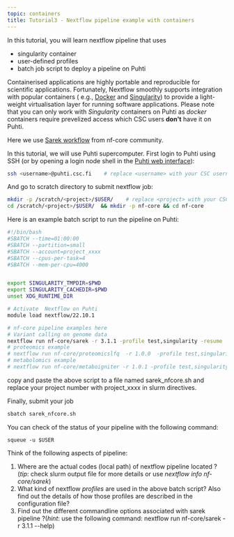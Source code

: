 ```yaml
---
topic: containers
title: Tutorial3 - Nextflow pipeline example with containers 
---
```


In this tutorial, you will learn nextflow pipeline that uses 
 - singularity container
 - user-defined profiles
 - batch job script to deploy a pipeline on Puhti

Containerised applications are highly portable and reproducible for scientific applications. Fortunately, Nextflow smoothly supports integration with popular containers ( e.g., [Docker](https://www.nextflow.io/docs/latest/docker.html) and [Singularity](https://www.nextflow.io/docs/latest/singularity.html)) to provide a light-weight virtualisation layer for running software applications. Please note that you can only work with *Singularity* containers on Puhti as *docker* containers require prevelized access which CSC users **don't** have it on Puhti.

Here we use [Sarek workflow](https://github.com/nf-core/sarek) from nf-core community. 


In this tutorial, we will use Puhti supercomputer. First login to Puhti using SSH (or by opening a login node shell in the [Puhti web interface](https://www.puhti.csc.fi)):
  
```bash
ssh <username>@puhti.csc.fi    # replace <username> with your CSC username, e.g. myname@puhti.csc.fi
```
And go to scratch directory to submit nextflow job:

```bash
mkdir -p /scratch/<project>/$USER/    # replace <project> with your CSC project, e.g. project_2001234
cd /scratch/<project>/$USER/  && mkdir -p nf-core && cd nf-core

```

Here is an example batch script to run the pipeline on Puhti:
```bash
#!/bin/bash
#SBATCH --time=01:00:00
#SBATCH --partition=small
#SBATCH --account=project_xxxx
#SBATCH --cpus-per-task=4
#SBATCH --mem-per-cpu=4000


export SINGULARITY_TMPDIR=$PWD
export SINGULARITY_CACHEDIR=$PWD
unset XDG_RUNTIME_DIR

# Activate  Nextflow on Puhti
module load nextflow/22.10.1 

# nf-core pipeline examples here
# Variant calling on genome data
nextflow run nf-core/sarek -r 3.1.1 -profile test,singularity -resume
# proteomics example
# nextflow run nf-core/proteomicslfq  -r 1.0.0  -profile test,singularity -resume
# metabolomics example
# nextflow run nf-core/metaboigniter -r 1.0.1 -profile test,singularity -resume
```
copy and paste the above script to a file named sarek_nfcore.sh and replace your project number with project_xxxx in slurm directives.

Finally, submit your job

```bash
sbatch sarek_nfcore.sh
```
You can check of the status of your pipeline with the following command:

```
squeue -u $USER
```

Think of the following aspects of pipeline:
1. Where are the actual codes  (local path) of nextflow pipeline located ? (*tip*: check slurm output file for more details or use *nextflow info nf-core/sarek*)
2. What kind of nextflow *profiles* are used in the above batch script? Also find out the details of how those profiles are described in the configuration file?
3. Find out the different commandline options associated with sarek pipeline ?(*hint*: use the following command: nextflow run nf-core/sarek -r 3.1.1 --help)
